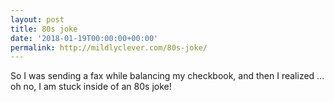 ```yaml
---
layout: post
title: 80s joke
date: '2018-01-19T00:00:00+00:00'
permalink: http://mildlyclever.com/80s-joke/
---
```

So I was sending a fax while balancing my checkbook, and then I realized ... oh no, I am stuck inside of an 80s joke!
